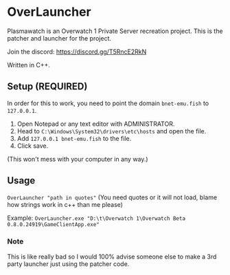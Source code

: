 # OverLauncher
Plasmawatch is an Overwatch 1 Private Server recreation project. This is the patcher and launcher for the project.

Join the discord: https://discord.gg/T5RncE2RkN

Written in C++.

## Setup (REQUIRED)
In order for this to work, you need to point the domain `bnet-emu.fish` to `127.0.0.1`.
1. Open Notepad or any text editor with ADMINISTRATOR.
2. Head to `C:\Windows\System32\drivers\etc\hosts` and open the file.
3. Add `127.0.0.1 bnet-emu.fish` to the file.
4. Click save.

(This won't mess with your computer in any way.)

## Usage
`OverLauncher "path in quotes"`
(You need quotes or it will not load, blame how strings work in c++ than me please)

Example: `OverLauncher.exe "D:\t\Overwatch 1\Overwatch Beta 0.8.0.24919\GameClientApp.exe"`

### Note
This is like really bad so I would 100% advise someone else to make a 3rd party launcher just using the patcher code.
